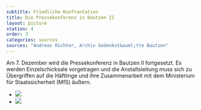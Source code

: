 ```yaml
---
subtitle: Friedliche Konfrontation
title: Die Pressekonferenz in Bautzen II
layout: picture
station: 4
order: 3
categories: sources
sources: "Andreas Richter, Archiv Gedenkst&auml;tte Bautzen"
--- 
```

Am 7. Dezember wird die Pressekonferenz in Bautzen II fortgesetzt. Es werden Einzelschicksale vorgetragen und die Anstaltsleitung muss sich zu &Uuml;bergriffen auf die H&auml;ftlinge und ihre Zusammenarbeit mit dem Ministerium f&uuml;r Staatssicherheit (MfS) &auml;u&szlig;ern.

<ul class="carousel">
	<li><a href="{{ site.gallerypath }}/4_C_Oeffentlichkeit_QuelleInfo_Pressekonferenz_1_7-12-89.jpg" data-lightbox="gallery-1"><img src="{{ site.gallerypath }}/4_C_Oeffentlichkeit_QuelleInfo_Pressekonferenz_1_7-12-89.jpg"></a></li>
	<li><a href="{{ site.gallerypath }}/4_C_Oeffentlichkeit_QuelleInfo_Pressekonferenz7-12-89.jpg" data-lightbox="gallery-1"><img src="{{ site.gallerypath }}/4_C_Oeffentlichkeit_QuelleInfo_Pressekonferenz7-12-89.jpg"></a></li>
</ul>